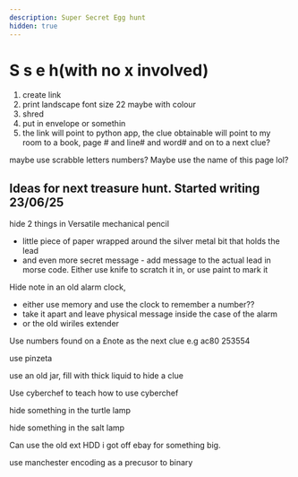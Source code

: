 ```yaml
---
description: Super Secret Egg hunt
hidden: true
---
```


# S s e h(with no x involved)



1. create link
2. print landscape font size 22 maybe with colour
3. shred
4. put in envelope or somethin
5. the link will point to python app, the clue obtainable will point to my room to a book, page # and line# and word# and on to a next clue?

maybe use scrabble letters numbers? Maybe use the name of this page lol?

## Ideas for next treasure hunt. Started writing 23/06/25

hide 2 things in Versatile mechanical pencil&#x20;

* little piece of paper wrapped around the silver metal bit that holds the lead
* and even more secret message - add message to the actual lead in morse code. Either use knife to scratch it in, or use paint to mark it

Hide note in an old alarm clock,&#x20;

* either use memory and use the clock to remember a number??
* take it apart and leave physical message inside the case of the alarm
* or the old wiriles extender

Use numbers found on a £note as the next clue e.g ac80 253554

use pinzeta

use an old jar, fill with thick liquid to hide a clue

Use cyberchef to teach how to use cyberchef

hide something in the turtle lamp

hide something in the salt lamp

Can use the old ext HDD i got off ebay for something big.

use manchester encoding as a precusor to binary
